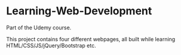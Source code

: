 # Learning-Web-Development
Part of the Udemy course.

This project contains four different webpages, all built while learning HTML/CSS/JS/jQuery/Bootstrap etc.
